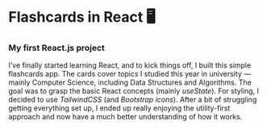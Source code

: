 # Flashcards in React 🖥️
### My first React.js project
I’ve finally started learning React, and to kick things off, I built this simple flashcards app.
The cards cover topics I studied this year in university — mainly Computer Science, including Data Structures and Algorithms. The goal was to grasp the basic React concepts (mainly *useState*).
For styling, I decided to use *TailwindCSS* (and *Bootstrap icons*). After a bit of struggling getting everything set up, I ended up really enjoying the utility-first approach and now have a much better understanding of how it works. 
